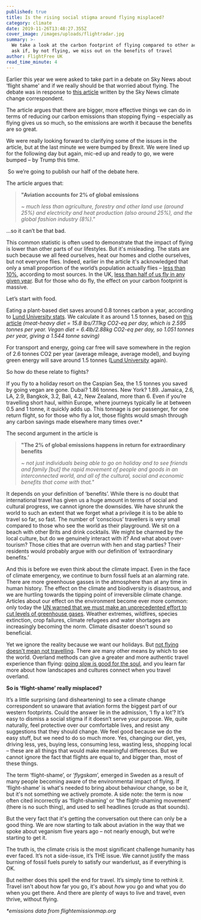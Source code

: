 ```yaml
---
published: true
title: Is the rising social stigma around flying misplaced?
category: climate
date: 2019-11-26T13:48:27.355Z
cover_image: /images/uploads/flightradar.jpg
summary: >-
  We take a look at the carbon footprint of flying compared to other actions and
  ask if, by not flying, we miss out on the benefits of travel
author: FlightFree UK
read_time_minute: 4
---
```

Earlier this year we were asked to take part in a debate on Sky News about ‘flight shame' and if we really should be that worried about flying. The debate was in response to [this article](https://news.sky.com/story/sky-views-rising-social-stigma-around-flying-is-misplaced-11841632) written by the Sky News climate change correspondent.

The article argues that there are bigger, more effective things we can do in terms of reducing our carbon emissions than stopping flying – especially as flying gives us so much, so the emissions are worth it because the benefits are so great.

We were really looking forward to clarifying some of the issues in the article, but at the last minute we were bumped by Brexit. We were lined up for the following day but again, mic-ed up and ready to go, we were bumped – by Trump this time. 

 So we’re going to publish our half of the debate here. 

The article argues that:

> **"Aviation accounts for 2% of global emissions**
>
> _~ much less than agriculture, forestry and other land use (around 25%) and electricity and heat production (also around 25%), and the global fashion industry (8%)."_

...so it can’t be that bad.

This common statistic is often used to demonstrate that the impact of flying is lower than other parts of our lifestyles. But it's misleading. The stats are such because we all feed ourselves, heat our homes and clothe ourselves, but not everyone flies. Indeed, earlier in the article it's acknowledged that only a small proportion of the world’s population actually flies – [less than 10%](http://afreeride.org/about/), according to most sources. In the UK, [less than half of us fly in any given year](http://afreeride.org/about/). But for those who do fly, the effect on your carbon footprint is massive. 

Let’s start with food. 

Eating a plant-based diet saves around 0.8 tonnes carbon a year, according to [Lund University stats](https://www.lunduniversity.lu.se/article/the-four-lifestyle-choices-that-most-reduce-your-carbon-footprint). We calculate it as around 1.5 tonnes, based on [this article](https://www.vox.com/2014/7/2/5865109/study-going-vegetarian-could-cut-your-food-carbon-footprint-in-half) _(meat-heavy diet = 15.8 lbs/7.11kg CO2-eq per day, which is 2.595 tonnes per year. Vegan diet = 6.4lb/2.88kg CO2-eq per day, so 1.051 tonnes per year, giving a 1.544 tonne saving)_

For transport and energy, going car free will save somewhere in the region of 2.6 tonnes CO2 per year (average mileage, average model), and buying green energy will save around 1.5 tonnes ([Lund University](https://www.lunduniversity.lu.se/article/the-four-lifestyle-choices-that-most-reduce-your-carbon-footprint) again).

So how do these relate to flights?

If you fly to a holiday resort on the Caspian Sea, the 1.5 tonnes you saved by going vegan are gone. Dubai? 1.86 tonnes. New York? 1.89. Jamaica, 2.6, LA, 2.9, Bangkok, 3.2, Bali, 4.2, New Zealand, more than 6. Even if you’re travelling short haul, within Europe, where journeys typically lie at between 0.5 and 1 tonne, it quickly adds up. This tonnage is per passenger, for one return flight, so for those who fly a lot, those flights would smash through any carbon savings made elsewhere many times over.*

The second argument in the article is 

> **"The 2% of global emissions happens in return for extraordinary benefits**
>
> _~ not just individuals being able to go on holiday and to see friends and family \[but] the rapid movement of people and goods in an interconnected world, and all of the cultural, social and economic benefits that come with that."_

It depends on your definition of ‘benefits’. While there is no doubt that international travel has given us a huge amount in terms of social and cultural progress, we cannot ignore the downsides. We have shrunk the world to such an extent that we forget what a privilege it is to be able to travel so far, so fast. The number of ‘conscious’ travellers is very small compared to those who see the world as their playground. We sit on a beach with other Brits and drink cocktails. We might be charmed by the local culture, but do we genuinely interact with it? And what about over-tourism? Those cities that are overrun with hen and stag parties? Their residents would probably argue with our definition of ‘extraordinary benefits.’

And this is before we even think about the climate impact. Even in the face of climate emergency, we continue to burn fossil fuels at an alarming rate. There are more greenhouse gasses in the atmosphere than at any time in human history. The effect on the climate and biodiversity is disastrous, and we are hurtling towards the tipping point of irreversible climate change. Articles about our effect on the environment become ever more common: only today the [UN warned that we must make an unprecedented effort to cut levels of greenhouse gases](https://www.theguardian.com/environment/2019/nov/26/united-nations-global-effort-cut-emissions-stop-climate-chaos-2030). Weather extremes, wildfires, species extinction, crop failures, climate refugees and water shortages are increasingly becoming the norm. Climate disaster doesn't sound so beneficial.

Yet we ignore the reality because we want our holidays. But [not flying doesn't mean not travelling](https://flightfree.co.uk/post/an-experiment-in-no-aeroplanes/). There are many other means by which to see the world. Overland methods can give a greater and more authentic travel experience than flying: [going slow is good for the soul](https://flightfree.co.uk/post/the-beauty-of-slow-travel/), and you learn far more about how landscapes and cultures connect when you travel overland.

**So is ‘flight-shame’ really misplaced?**

It’s a little surprising (and disheartening) to see a climate change correspondent so unaware that aviation forms the biggest part of our western footprints. Could the answer lie in the admission, ‘I fly a lot’? It’s easy to dismiss a social stigma if it doesn’t serve your purpose. We, quite naturally, feel protective over our comfortable lives, and resist any suggestions that they should change. We feel good because we do the easy stuff, but we need to do so much more. Yes, changing our diet, yes, driving less, yes, buying less, consuming less, wasting less, shopping local – these are all things that would make meaningful differences. But we cannot ignore the fact that flights are equal to, and bigger than, most of these things. 

The term ‘flight-shame’, or ‘_flygskam_’, emerged in Sweden as a result of many people becoming aware of the environmental impact of flying. If ‘flight-shame’ is what's needed to bring about behaviour change, so be it, but it's not something we actively promote. A side note: the term is now often cited incorrectly as ‘flight-shaming’ or ‘the flight-shaming movement’ (there is no such thing), and used to sell headlines (crude as that sounds).

But the very fact that it's getting the conversation out there can only be a good thing. We are now starting to talk about aviation in the way that we spoke about veganism five years ago – not nearly enough, but we’re starting to get it. 

The truth is, the climate crisis is the most significant challenge humanity has ever faced. It’s not a side-issue, it’s THE issue. We cannot justify the mass burning of fossil fuels purely to satisfy our wanderlust, as if everything is OK. 

But neither does this spell the end for travel. It’s simply time to rethink it. Travel isn't about how far you go, it's about _how_ you go and what you do when you get there. And there are plenty of ways to live and travel, even thrive, without flying.

_\*emissions data from flightemissionmap.org_
